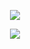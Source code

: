<div align="center">

![](https://komarev.com/ghpvc/?username=chemIanb&label=BOYS&color=1c784f)

  <p>
    <img src="[https://media1.tenor.com/m/HMR0CBLq6RUAAAAd/byler-one-wheat-mark.gif](https://i.postimg.cc/pLhWTZWH/metalocalypse-charles-offdensen.gif](https://i.postimg.cc/pLhWTZWH/metalocalypse-charles-offdensen.gif)" />
  </p>
  
  </a>
</div>
